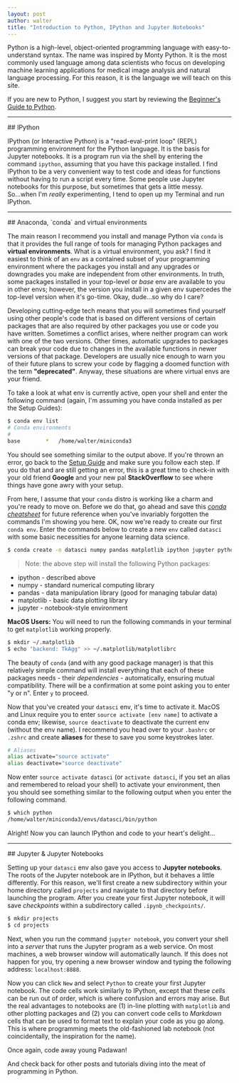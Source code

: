 ```yaml
---
layout: post
author: walter
title: "Introduction to Python, IPython and Jupyter Notebooks"
---
```

Python is a high-level, object-oriented programming language with easy-to-understand
syntax. The name was inspired by Monty Python. It is the most commonly used
language among data scientists who focus on developing machine learning
applications for medical image analysis and natural language processing.
For this reason, it is the language we will teach on this site.

If you are new to Python, I suggest you start by reviewing the
[Beginner's Guide to Python](https://wiki.python.org/moin/BeginnersGuide).

<hr>
## IPython

IPython (or Interactive Python) is a "read-eval-print loop" (REPL) programming
environment for the Python language. It is the basis for Jupyter notebooks. It
is a program run via the shell by entering the command `ipython`, assuming that
you have this package installed. I find IPython to be a very convenient way to
test code and ideas for functions without having to run a script every time.
Some people use Jupyter notebooks for this purpose, but sometimes that gets a
little messy. So...when I'm *really* experimenting, I tend to open up my Terminal
and run IPython.

<hr>
## Anaconda, `conda` and virtual environments

The main reason I recommend you install and manage Python via `conda` is that it
provides the full range of tools for managing Python packages and **virtual
environments**. What is a virtual environment, you ask? I find it easiest to
think of an `env` as a contained subset of your programming environment where
the packages you install and any upgrades or downgrades you make are independent
from other environments. In truth, some packages installed in your top-level or
*base* env are available to you in other envs; however, the version you install
in a given env supercedes the top-level version when it's go-time. Okay, dude...so
why do I care?

Developing cutting-edge tech means that you will sometimes find yourself using
other people's code that is based on different versions of certain packages that
are also required by other packages you use or code you have written. Sometimes
a conflict arises, where neither program can work with one of the two versions.
Other times, automatic upgrades to packages can break your code due to changes
in the available functions in newer versions of that package. Developers are
usually nice enough to warn you of their future plans to screw your code by
flagging a doomed function with the term **"deprecated"**. Anyway, these situations
are where virtual envs are your friend.

To take a look at what env is currently active, open your shell and enter the
following command (again, I'm assuming you have conda installed as per the Setup
Guides):

```zsh
$ conda env list
# Conda environments
#
base        *   /home/walter/miniconda3
```

You should see something similar to the output above. If you're thrown an error,
go back to the [Setup Guide](/setup.html) and make sure you follow each step. If
you do that and are still getting an error, this is a great time to check-in with
your old friend **Google** and your new pal **StackOverflow** to see where things
have gone awry with your setup.

From here, I assume that your `conda` distro is working like a charm and you're
ready to move on. Before we do that, go ahead and save this [*conda cheatsheet*](https://conda.io/docs/_downloads/conda-cheatsheet.pdf)
for future reference when you've invariably forgotten the commands I'm showing
you here. OK, now we're ready to create our first `conda env`. Enter the commands
below to create a new `env` called `datasci` with some basic necessities for
anyone learning data science.

```zsh
$ conda create -n datasci numpy pandas matplotlib ipython jupyter python=3.6
```

> Note: the above step will install the following Python packages:
- ipython - described above
- numpy - standard numerical computing library
- pandas - data manipulation library (good for managing tabular data)
- matplotlib - basic data plotting library
- jupyter - notebook-style environment

**MacOS Users:** You will need to run the following commands in your terminal to
get `matplotlib` working properly.

```zsh
$ mkdir ~/.matplotlib
$ echo "backend: TkAgg" >> ~/.matplotlib/matplotlibrc
```

The beauty of `conda` (and with any good package manager) is that this relatively
simple command will install everything that each of these packages needs - their
*dependencies* - automatically, ensuring mutual compatibility. There will be a
confirmation at some point asking you to enter "y or n". Enter `y` to proceed.

Now that you've created your `datasci` env, it's time to activate it. MacOS and
Linux require you to enter `source activate [env name]` to activate a conda env;
likewise, `source deactivate` to deactivate the current env (without the env name).
I recommend you head over to your `.bashrc` or `.zshrc` and create **aliases**
for these to save you some keystrokes later.

```zsh
# Aliases
alias activate="source activate"
alias deactivate="source deactivate"
```

Now enter `source activate datasci` (or `activate datasci`, if you set an alias
and remembered to reload your shell) to activate your environment, then you should
see something similar to the following output when you enter the following command.

```zsh
$ which python
/home/walter/miniconda3/envs/datasci/bin/python
```

Alright! Now you can launch IPython and code to your heart's delight...

<hr>
## Jupyter & Jupyter Notebooks

Setting up your `datasci` env also gave you access to **Jupyter notebooks**. The
roots of the Jupyter notebook are in IPython, but it behaves a little differently.
For this reason, we'll first create a new subdirectory within your home directory
called `projects` and navigate to that directory before launching the program.
After you create your first Jupyter notebook, it will save *checkpoints* within
a subdirectory called `.ipynb_checkpoints/`.

```zsh
$ mkdir projects
$ cd projects
```

Next, when you run the command `jupyter notebook`, you convert your shell into a
*server* that runs the Jupyter program as a web service. On most machines, a web
browser window will automatically launch. If this does not happen for you, try
opening a new browser window and typing the following address: `localhost:8888`.

Now you can click `New` and select `Python` to create your first Jupyter notebook.
The code cells work similarly to IPython, except that these *cells* can be run
out of order, which is where confusion and errors may arise. But the real advantages
to notebooks are (1) in-line plotting with `matplotlib` and other plotting packages
and (2) you can convert code cells to *Markdown* cells that can be used to format
text to explain your code as you go along. This is where programming meets the
old-fashioned lab notebook (not coincidentally, the inspiration for the name).

Once again, code away young Padawan!

And check back for other posts and tutorials diving into the meat of programming
in Python.
